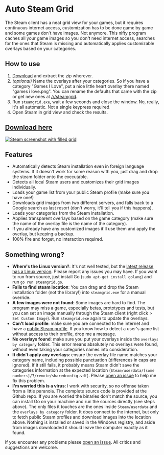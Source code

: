 Auto Steam Grid
===============


The Steam client has a neat grid view for your games, but it requires continuous internet access, customization has to be done game by game and some games don't have images. Not anymore. This nifty program caches all your game images so you don't need internet access, searches for the ones that Steam is missing and automatically applies customizable overlays based on your categories.

How to use
----------

1. [Download](https://github.com/boppreh/steamgrid/releases/download/v1.0.4/steamgrid.zip) and extract the zip wherever.
2. *(optional)* Name the overlays after your categories. So if you have a category "Games I Love", put a nice little heart overlay there named "games i love.png". You can rename the defaults that came with the zip or get new ones at [/r/steamgrid](http://www.reddit.com/r/steamgrid/wiki/overlays).
3. Run `steamgrid.exe`, wait a few seconds and close the window. No, really, it's all automatic. Not a single keypress required.
4. Open Steam in grid view and check the results.

[Download here](https://github.com/boppreh/steamgrid/releases/download/v1.0.4/steamgrid.zip)
---

[![Steam screenshot with filled grid](http://i.imgur.com/abnqZ6C.png)](https://github.com/boppreh/steamgrid/releases/download/v1.0.4/steamgrid.zip)


Features
--------

- Automatically detects Steam installation even in foreign language systems. If
  it doesn't work for some reason with you, just drag and drop the steam folder
  onto the executable.
- Detects all local Steam users and customizes their grid images individually.
- Loads your game list from your public Steam profile (make sure you have one!)
- Downloads grid images from two different servers, and falls back to a Google
  search as last resort (don't worry, it'll tell you if this happens).
- Loads your categories from the Steam installation.
- Applies transparent overlays based on the game category (make sure the name
  of the overlay file is the name of the category).
- If you already have any customized images it'll use them and apply the
  overlay, but keeping a backup.
- 100% fire and forget, no interaction required.

Something wrong?
----------------

- **Where's the Linux version?**: It's not well tested, but the [latest release has a Linux version](https://github.com/boppreh/steamgrid/releases/download/v1.0.4/steamgrid-linux.zip). Please report any issues you may have. If you want to run from source, just install Go (`sudo apt-get install golang`) and run `go run steamgrid.go`.
- **Fails to find steam location**: You can drag and drop the Steam installation folder (not the library!) into `steamgrid.exe` for a manual override.
- **A few images were not found**: Some images are hard to find. The program may miss a game, especially betas, prototypes and tests, but you can set an image manually through the Steam client (right click > `Set Custom Image`). Run `steamgrid.exe` again to update the overlays.
- **Can't load profile**: make sure you are connected to the internet and have a [public Steam profile](http://steamcommunity.com/discussions/forum/1/864980009946155418/). If you know how to detect a user's game list without access to their profile, drop me a message.
- **No overlays found**: make sure you put your overlays inside the `overlays by category` folder. This error means absolutely no overlays were found, without even taking your categories names into consideration.
- **It didn't apply any overlays**: ensure the overlay file name matches your category name, including possible punctuation (differences in caps are ignored). If it still fails, it probably means Steam didn't save the categories information at the expected location (`Steam/userdata/[some numbers]/7/remote/sharedconfig.vdf`). Please [open an issue](https://github.com/boppreh/steamgrid/issues/new) to help me fix this problem.
- **I'm worried this is a virus**: I work with security, so no offense taken from a little paranoia. The complete source code is provided at the Github repo. If you are worried the binaries don't match the source, you can install Go on your machine and run the sources directly (see steps above). The only files it touches are the ones inside `Steam/userdata` and the `overlays by category` folder. It does connect to the internet, but only to fetch public Steam profiles and download images into the location above. Nothing is installed or saved in the Windows registry, and aside from images downloaded it should leave the computer exactly as it found.

If you encounter any problems please [open an issue](https://github.com/boppreh/steamgrid/issues/new). All critics and suggestions are welcome.
